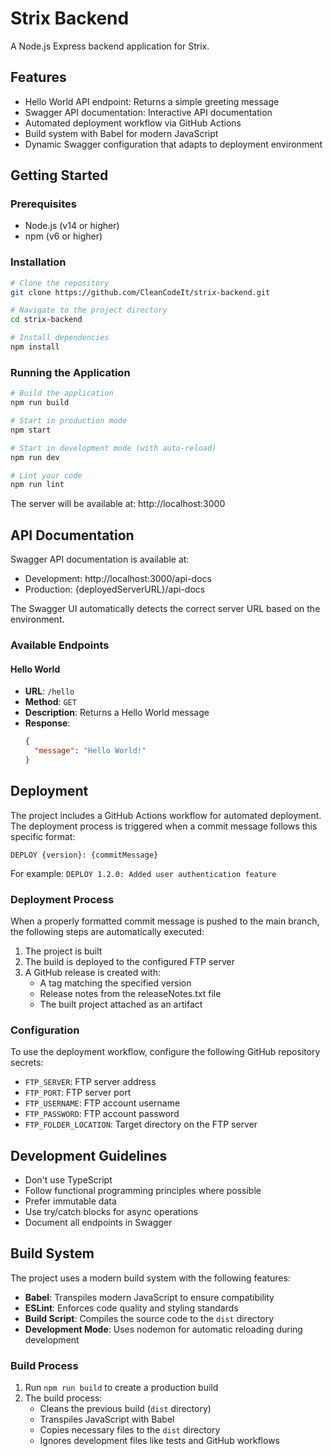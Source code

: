 # Strix Backend

A Node.js Express backend application for Strix.

## Features

- Hello World API endpoint: Returns a simple greeting message
- Swagger API documentation: Interactive API documentation
- Automated deployment workflow via GitHub Actions
- Build system with Babel for modern JavaScript
- Dynamic Swagger configuration that adapts to deployment environment

## Getting Started

### Prerequisites

- Node.js (v14 or higher)
- npm (v6 or higher)

### Installation

```bash
# Clone the repository
git clone https://github.com/CleanCodeIt/strix-backend.git

# Navigate to the project directory
cd strix-backend

# Install dependencies
npm install
```

### Running the Application

```bash
# Build the application
npm run build

# Start in production mode
npm start

# Start in development mode (with auto-reload)
npm run dev

# Lint your code
npm run lint
```

The server will be available at: http://localhost:3000

## API Documentation

Swagger API documentation is available at: 
- Development: http://localhost:3000/api-docs
- Production: {deployedServerURL}/api-docs

The Swagger UI automatically detects the correct server URL based on the environment.

### Available Endpoints

#### Hello World

- **URL**: `/hello`
- **Method**: `GET`
- **Description**: Returns a Hello World message
- **Response**:
  ```json
  {
    "message": "Hello World!"
  }
  ```

## Deployment

The project includes a GitHub Actions workflow for automated deployment. The deployment process is triggered when a commit message follows this specific format:

```
DEPLOY {version}: {commitMessage}
```

For example: `DEPLOY 1.2.0: Added user authentication feature`

### Deployment Process

When a properly formatted commit message is pushed to the main branch, the following steps are automatically executed:

1. The project is built
2. The build is deployed to the configured FTP server
3. A GitHub release is created with:
   - A tag matching the specified version
   - Release notes from the releaseNotes.txt file
   - The built project attached as an artifact

### Configuration

To use the deployment workflow, configure the following GitHub repository secrets:

- `FTP_SERVER`: FTP server address
- `FTP_PORT`: FTP server port
- `FTP_USERNAME`: FTP account username
- `FTP_PASSWORD`: FTP account password
- `FTP_FOLDER_LOCATION`: Target directory on the FTP server

## Development Guidelines

- Don't use TypeScript
- Follow functional programming principles where possible
- Prefer immutable data
- Use try/catch blocks for async operations
- Document all endpoints in Swagger

## Build System

The project uses a modern build system with the following features:

- **Babel**: Transpiles modern JavaScript to ensure compatibility
- **ESLint**: Enforces code quality and styling standards
- **Build Script**: Compiles the source code to the `dist` directory
- **Development Mode**: Uses nodemon for automatic reloading during development

### Build Process

1. Run `npm run build` to create a production build
2. The build process:
   - Cleans the previous build (`dist` directory)
   - Transpiles JavaScript with Babel
   - Copies necessary files to the `dist` directory
   - Ignores development files like tests and GitHub workflows